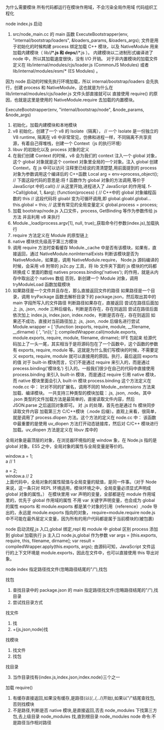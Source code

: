 为什么需要模块
所有代码都运行在模块作用域，不会污染全局作用域
代码组织工程化

node index.js 启动

1. src/node_main.cc 的 main 函数
   ExecuteBootstrapper(env, "internal/bootstrap/loaders", &loaders_params, &loaders_args);
   文件是用于初始化的时候构建 process 绑定加载 C++ 模块，以及 NativeModule 用来加载内建模块（ lib/**/\*.js 和 deps/**/\*.js ）。 内建模块以二进制形式编译进了 node 中，所以其加载速度很快，没有 I/O 开销。
   对于非内置模块的加载文件定义在 lib/internal/modules/cjs/loader.js (CommonJS Modules) 或者 lib/internal/modules/esm/\* (ES Modules) 。

因为 node 启动的时候先执行环境加载，所以 internal/bootstrap/loaders 会先执行，创建 process 和 NativeModule，这也就是为什么在 lib/internal/modules/cjs/loader.js 文件头部直接就可以 直接使用 require() 的原因，也就是这里是使用的 NativeModule.require 去加载的内置模块。

ExecuteBootstrapper(env, "internal/bootstrap/node", &node_params, &node_args)

1. 初始化，加载内建模块和本地模块
1. v8 初始化，创建了一个 v8 的 Isolate（隔离）， // 一个 Isolate 是一份独立的 V8 runtime,
   隔离在 v8 中非常常见，仿佛和进程一样，不同隔离不共享资源，有着自己得堆栈，创建一个 Context（js 的执行环境）
1. libuv 的初始化以及 process 对象的定义
1. 在我们创建 Context 的时候，v8 会为我们的 context 注入一个 global 对象，这个 global 对象就是这个 context 对象里全局的一个对象。注入 global 创建 Context，在 js 中可以访问
   注释里已经说的清清楚楚,用前面提到的 process 对象为参数调用这个编译后的 C++函数
   Local<Value> arg = env->process_object();
   // 下面这段代码的意思是:将 f 函数作为 global 对象的方法调用,等价于 JavaScript 中的.call()
   // 从这里开始,进程进入了 JavaScript 的作用域.
   f->Call(global, 1, &arg);
   (function(process) {
   // C++中的 global 对象编程函数的 this
   // 这段代码将 gloabl 变为可循环调用,即 global.gloabl.global...
   this.global = this;
   // 这里有常见的全局变量定义
   global.process = process;
1. 加载 bootstrap/node.js 入口文件，process, GetBinding 等作为参数传给 js 方法 并且利用 v8 来执行
1. Module.\_load(process.argv[1], null, true);,获取命令行参数(index.js),加载执行
1. require 方法定义在 Module 的原型链上
1. native 模块优先级高于第三方模块
1. 调用 require 方法时查看缓存 Module.\_cache 中是否有该模块，如果有，直接返回，通过 NativeModule.nonInternalExists 判断该模块是否为 NativeModule，如果是，调用 NativeModule.require，
   Node.js 源码编译的时候，会采用 v8 附带的 js2c.py 工具，将 lib 文件夹下面的 js 模块的代码都转换成 C 里面的数组 natives
   process.binding('natives'); 的作用，就是从内存中取出这个 natives 数组
   否则，新创建一个 Module 对象，调用 tryModuleLoad 函数加载模块
1. 如果路径是一个文件并且存在，那么直接返回文件的路径
   如果路径是一个目录，调用 tryPackage 函数去解析目录下的 package.json，然后取出其中的 main 字段所写入的文件路径
   判断路径如果存在，直接返回
   尝试在路径后面加上 .js, .json, .node 三种后缀名，判断是否存在，存在则返回
   尝试在路径后面依次加上 index.js, index.json, index.node，判断是否存在，存在则返回
   如果还不成功，直接对当前路径加上 .js, .json, .node 后缀名进行尝试
   Module.wrapper = [
   '(function (exports, require, module, __filename, __dirname) { ',
   '\n});'
   ];
   compiledWrapper.call(module.exports, module.exports, require, module, filename, dirname);
   IIFE 包起来
   给源代码加上了一头一尾，其实相当于是将源码包在了一个函数中，这个函数的参数有 exports, require, module 等。这就是为什么我们写模块的时候，不需要定义 exports, require, module 就可以直接用的原因。执行，最后返回 exports 的值
   对于 built-in 模块而言，它们不是通过 require 来引入的，而是通过 precess.binding('模块名') 引入的。一般我们很少在自己的代码中直接使用 process.binding 来引入 built-in 模块，而是通过 require 引用 native 模块，而 native 模块里面会引入 built-in 模块
   process.binding 这个方法定义在 node.cc 中：
   针对不同的扩展名，调用不同的 Module.\_extensions 方法来加载、编译模块。
   一共支持三种类型的模块加载：.js, .json, .node。其中 .json 类型的文件加载方法是最简单的，直接读取文件内容，然后 JSON.parse 之后返回对象即可。
   对 .js 的处理，首先也是通过 fs 模块同步读取文件内容
   加载第三方 C/C++模块（.node 后缀）。直观上来看，很简单，就是调用了 process.dlopen 方法。这个方法的定义在 node.cc 中：
   该函数中最重要的是使用 uv_dlopen 方法打开动态链接库，然后对 C/C++ 模块进行加载。uv_dlopen 方法是定义在 libuv 库中的

全局对象是最顶层的对象，在浏览器环境指的是 window 象，在 Node.js 指的是 global 对象。ES5 之中，全局对象的属性与全局变量是等价的。

window.a = 1;  
a // 1

a = 2;  
window.a // 2  
上面代码中，全局对象的属性赋值与全局变量的赋值，是同一件事。（对于 Node 来说，这一条只对 REPL 环境适用，模块环境之中，全局变量必须显式声明成 global 对象的属性。）
在模块里用 var 声明的变量，全部都是在 module 作用域里的，优先于 global 作用域的属性
不用 var 关键字声明变量，也会成为 global 的属性
exports 和 module.exports 都是某个对象的引用（reference）,node 导出的，永远是 module.exports 指向的对象，
require=module.require
node.js 中不可能在最外层定义变量，因为所有的用户代码都是属于当前模块的(被包裹)

node 启动流程,js 入口,global 绑定,repl 和 module 中 global 区别
process 添加到 global
加载执行 js 主入口 node.js,global 作为参数
var args = [this.exports, require, this, filename, dirname];
var result = compiledWrapper.apply(this.exports, args);
由源码可知，JavaScript 文件运行的上下文环境是 module.exports，因此在文件中，也可以直接使用 this 导出对象。

node index
指定路径找文件(忽略路径结尾的"/"),找包

找包

1. 查找目录中的 package.json 的 main 指定路径找文件(忽略路径结尾的"/"),找目录
2. 尝试找目录方式

找文件

1. 找
1. +{js,json,node}找

找模块

1. 找文件
1. 找包

找目录

3. 当作目录找有{index.js,index.json,index.node}三个之一

加载
require()

1. 有缓存直接返回,如果没有缓存,是路径(以(/,./,../)开始),如果以"/"结尾查找包,否则找模块
1. 不是路径,判断是否 native 模块,是直接返回,否去 node_modules 下找第三方包,去上级目录 node_modules 找,直到根目录 node_modules
   node 命令:不是路径当作相对路径
